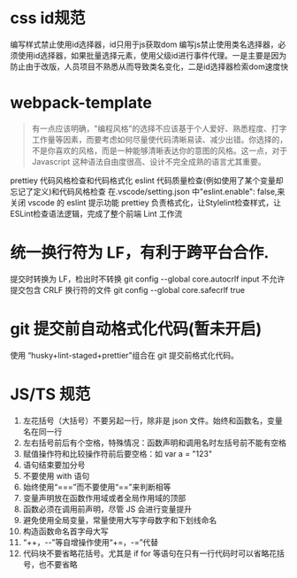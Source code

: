 # css id规范
编写样式禁止使用id选择器，id只用于js获取dom
编写js禁止使用类名选择器，必须使用id选择器，如果批量选择元素，使用父级id进行事件代理。一是主要是因为防止由于改版，人员项目不熟悉从而导致类名变化，二是id选择器检索dom速度快

# webpack-template

> 有一点应该明确，"编程风格"的选择不应该基于个人爱好、熟悉程度、打字工作量等因素，而要考虑如何尽量使代码清晰易读、减少出错。你选择的，不是你喜欢的风格，而是一种能够清晰表达你的意图的风格。这一点，对于 Javascript 这种语法自由度很高、设计不完全成熟的语言尤其重要。

prettiey 代码风格检查和代码格式化
eslint 代码质量检查(例如使用了某个变量却忘记了定义)和代码风格检查
在.vscode/setting.json 中"eslint.enable": false,来关闭 vscode 的 eslint 提示功能
prettiey 负责格式化，让Stylelint检查样式，让ESLint检查语法逻辑，完成了整个前端 Lint 工作流
# 统一换行符为 LF，有利于跨平台合作.

提交时转换为 LF，检出时不转换
git config --global core.autocrlf input
不允许提交包含 CRLF 换行符的文件
git config --global core.safecrlf true

# git 提交前自动格式化代码(暂未开启)

使用 “husky+lint-staged+prettier”组合在 git 提交前格式化代码。

# JS/TS 规范

1. 左花括号（大括号）不要另起一行，除非是 json 文件。始终和函数名，变量名在同一行
2. 左右括号前后有个空格，特殊情况：函数声明和调用名时左括号前不能有空格
3. 赋值操作符和比较操作符前后要空格：如 var a = "123"
4. 语句结束要加分号
5. 不要使用 with 语句
6. 始终使用“===”而不要使用“==”来判断相等
7. 变量声明放在函数作用域或者全局作用域的顶部
8. 函数必须在调用前声明，尽管 JS 会进行变量提升
9. 避免使用全局变量，常量使用大写字母数字和下划线命名
10. 构造函数命名首字母大写
11. “++，--”等自增操作使用“+=，-=”代替
12. 代码块不要省略花括号。尤其是 if for 等语句在只有一行代码时可以省略花括号，也不要省略
